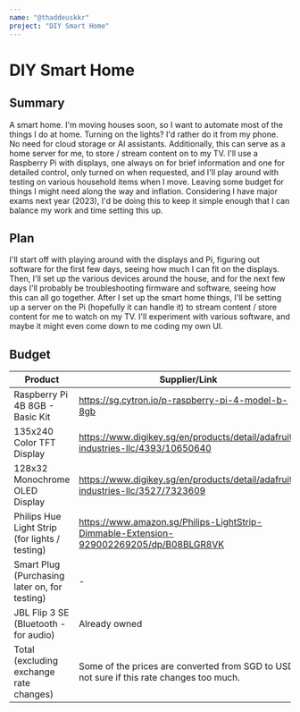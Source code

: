 ```yaml
---
name: "@thaddeuskkr"
project: "DIY Smart Home"
---
```


# DIY Smart Home

## Summary

A smart home. I'm moving houses soon, so I want to automate most of the things I do at home. Turning on the lights? I'd rather do it from my phone. 
No need for cloud storage or AI assistants. Additionally, this can serve as a home server for me, to store / stream content on to my TV. I'll use a Raspberry Pi 
with displays, one always on for brief information and one for detailed control, only turned on when requested, and I'll play around with testing on various household 
items when I move. Leaving some budget for things I might need along the way and inflation. Considering I have major exams next year (2023), I'd be doing this to keep 
it simple enough that I can balance my work and time setting this up.

## Plan

I'll start off with playing around with the displays and Pi, figuring out software for the first few days, seeing how much I can fit on the displays. 
Then, I'll set up the various devices around the house, and for the next few days I'll probably be troubleshooting firmware and software, seeing how this can all go 
together. After I set up the smart home things, I'll be setting up a server on the Pi (hopefully it can handle it) to stream content / store content for me to watch on 
my TV. I'll experiment with various software, and maybe it might even come down to me coding my own UI.

## Budget

| Product                                        | Supplier/Link                                                                             | Cost     |
| ---------------------------------------------- | ----------------------------------------------------------------------------------------- | -------- |
| Raspberry Pi 4B 8GB - Basic Kit                | https://sg.cytron.io/p-raspberry-pi-4-model-b-8gb                                         | $130.00  |
| 135x240 Color TFT Display                      | https://www.digikey.sg/en/products/detail/adafruit-industries-llc/4393/10650640           | $14.95   |
| 128x32 Monochrome OLED Display                 | https://www.digikey.sg/en/products/detail/adafruit-industries-llc/3527/7323609            | $14.95   |
| Philips Hue Light Strip (for lights / testing) | https://www.amazon.sg/Philips-LightStrip-Dimmable-Extension-929002269205/dp/B08BLGR8VK    | $36.15   |
| Smart Plug (Purchasing later on, for testing)  | -                                                                                         | $30.00   | 
| JBL Flip 3 SE (Bluetooth - for audio)          | Already owned                                                                             |          |
| Total (excluding exchange rate changes)        | Some of the prices are converted from SGD to USD, not sure if this rate changes too much. | $245.15  |
